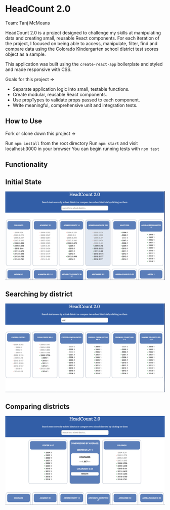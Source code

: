 # HeadCount 2.0 

Team: Tanj McMeans

HeadCount 2.0 is a project designed to challenge my skills at manipulating data and creating small, reusable React components. For each iteration of the project, I focused on being able to access, manipulate, filter, find and compare data using the Colorado Kindergarten school district test scores object as a sample. 

This application was built using the `create-react-app` boilerplate and styled and made responsive with CSS.

Goals for this project =>

* Separate application logic into small, testable functions.
* Create modular, reusable React components.
* Use propTypes to validate props passed to each component.
* Write meaningful, comprehensive unit and integration tests.

## How to Use

Fork or clone down this project =>

Run `npm install` from the root directory
Run `npm start` and visit localhost:3000 in your browser
You can begin running tests with `npm test`

## Functionality

## Initial State 
![](assets/ClickingSchool.png)  

## Searching by district
![](assets/searchingSchools.png)  

## Comparing districts
![](assets/compareSchools.png)  

